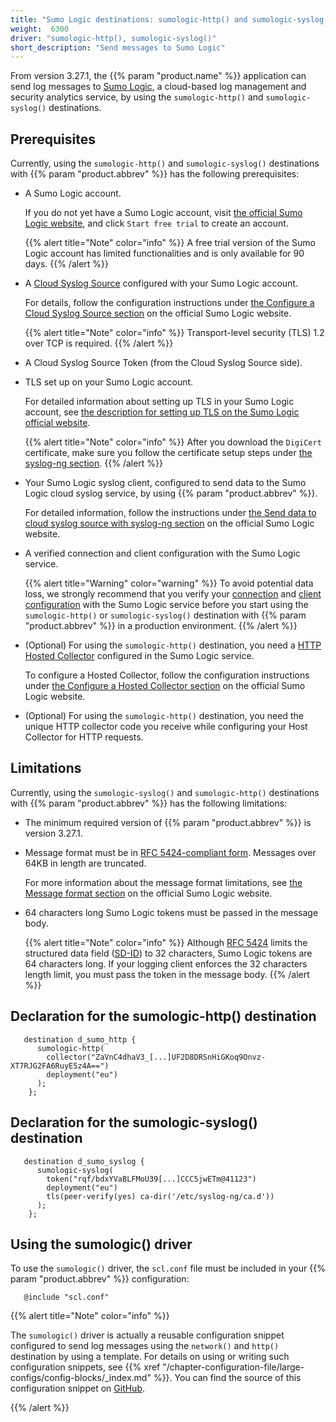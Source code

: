 ```yaml
---
title: "Sumo Logic destinations: sumologic-http() and sumologic-syslog()"
weight:  6300
driver: "sumologic-http(), sumologic-syslog()"
short_description: "Send messages to Sumo Logic"
---
```

<!-- DISCLAIMER: This file is based on the syslog-ng Open Source Edition documentation https://github.com/balabit/syslog-ng-ose-guides/commit/2f4a52ee61d1ea9ad27cb4f3168b95408fddfdf2 and is used under the terms of The syslog-ng Open Source Edition Documentation License. The file has been modified by Axoflow. -->

From version 3.27.1, the {{% param "product.name" %}} application can send log messages to [Sumo Logic](https://www.sumologic.com/), a cloud-based log management and security analytics service, by using the `sumologic-http()` and `sumologic-syslog()` destinations.


## Prerequisites

Currently, using the `sumologic-http()` and `sumologic-syslog()` destinations with {{% param "product.abbrev" %}} has the following prerequisites:

- A Sumo Logic account.
    
    If you do not yet have a Sumo Logic account, visit [the official Sumo Logic website](https://www.sumologic.com/), and click `Start free trial` to create an account.
    
    {{% alert title="Note" color="info" %}}
A free trial version of the Sumo Logic account has limited functionalities and is only available for 90 days.
    {{% /alert %}}

- A [Cloud Syslog Source](https://help.sumologic.com/03Send-Data/Sources/02Sources-for-Hosted-Collectors/Cloud-Syslog-Source) configured with your Sumo Logic account.
    
    For details, follow the configuration instructions under [the Configure a Cloud Syslog Source section](https://help.sumologic.com/03Send-Data/Sources/02Sources-for-Hosted-Collectors/Cloud-Syslog-Source#configure-a-cloud%C2%A0syslog%C2%A0source) on the official Sumo Logic website.
    
    {{% alert title="Note" color="info" %}}
Transport-level security (TLS) 1.2 over TCP is required.
    {{% /alert %}}

- A Cloud Syslog Source Token (from the Cloud Syslog Source side).

- TLS set up on your Sumo Logic account.
    
    For detailed information about setting up TLS in your Sumo Logic account, see [the description for setting up TLS on the Sumo Logic official website](https://help.sumologic.com/03Send-Data/Sources/02Sources-for-Hosted-Collectors/Cloud-Syslog-Source#set%C2%A0up-tls).
    
    {{% alert title="Note" color="info" %}}
After you download the `DigiCert` certificate, make sure you follow the certificate setup steps under [the syslog-ng section](https://help.sumologic.com/03Send-Data/Sources/02Sources-for-Hosted-Collectors/Cloud-Syslog-Source#syslog-ng-1).
    {{% /alert %}}

- Your Sumo Logic syslog client, configured to send data to the Sumo Logic cloud syslog service, by using {{% param "product.abbrev" %}}.
    
    For detailed information, follow the instructions under [the Send data to cloud syslog source with syslog-ng section](https://help.sumologic.com/03Send-Data/Sources/02Sources-for-Hosted-Collectors/Cloud-Syslog-Source#send-data-to%C2%A0cloud-syslog-source-with-syslog-ng) on the official Sumo Logic website.

- A verified connection and client configuration with the Sumo Logic service.
    
    {{% alert title="Warning" color="warning" %}}
To avoid potential data loss, we strongly recommend that you verify your [connection](https://help.sumologic.com/03Send-Data/Sources/02Sources-for-Hosted-Collectors/Cloud-Syslog-Source#verify-connection-with-sumo-service) and [client configuration](https://help.sumologic.com/03Send-Data/Sources/02Sources-for-Hosted-Collectors/Cloud-Syslog-Source#verify-client-configuration) with the Sumo Logic service before you start using the `sumologic-http()` or `sumologic-syslog()` destination with {{% param "product.abbrev" %}} in a production environment.
    {{% /alert %}}

- (Optional) For using the `sumologic-http()` destination, you need a [HTTP Hosted Collector](https://help.sumologic.com/03Send-Data/Sources/02Sources-for-Hosted-Collectors/HTTP-Source) configured in the Sumo Logic service.
    
    To configure a Hosted Collector, follow the configuration instructions under [the Configure a Hosted Collector section](https://help.sumologic.com/03Send-Data/Hosted-Collectors/Configure-a-Hosted-Collector) on the official Sumo Logic website.

- (Optional) For using the `sumologic-http()` destination, you need the unique HTTP collector code you receive while configuring your Host Collector for HTTP requests.



## Limitations

Currently, using the `sumologic-syslog()` and `sumologic-http()` destinations with {{% param "product.abbrev" %}} has the following limitations:

- The minimum required version of {{% param "product.abbrev" %}} is version 3.27.1.

- Message format must be in [RFC 5424-compliant form](https://tools.ietf.org/html/rfc5424#page-8). Messages over 64KB in length are truncated.
    
    For more information about the message format limitations, see [the Message format section](https://help.sumologic.com/03Send-Data/Sources/02Sources-for-Hosted-Collectors/Cloud-Syslog-Source#message-format) on the official Sumo Logic website.

- 64 characters long Sumo Logic tokens must be passed in the message body.
    
    {{% alert title="Note" color="info" %}}
Although [RFC 5424](https://tools.ietf.org/html/rfc5424) limits the structured data field ([SD-ID](https://tools.ietf.org/html/rfc5424#page-15)) to 32 characters, Sumo Logic tokens are 64 characters long. If your logging client enforces the 32 characters length limit, you must pass the token in the message body.
    {{% /alert %}}



## Declaration for the sumologic-http() destination

```shell
   destination d_sumo_http {
      sumologic-http(
        collector("ZaVnC4dhaV3_[...]UF2D8DRSnHiGKoq9Onvz-XT7RJG2FA6RuyE5z4A==")
        deployment("eu")
      );
    };
```


## Declaration for the sumologic-syslog() destination

```shell
   destination d_sumo_syslog {
      sumologic-syslog(
        token("rqf/bdxYVaBLFMoU39[...]CCC5jwETm@41123")
        deployment("eu")
        tls(peer-verify(yes) ca-dir('/etc/syslog-ng/ca.d'))
      );
    };
```



## Using the sumologic() driver

To use the `sumologic()` driver, the `scl.conf` file must be included in your {{% param "product.abbrev" %}} configuration:

```shell
   @include "scl.conf"
```


{{% alert title="Note" color="info" %}}

The `sumologic()` driver is actually a reusable configuration snippet configured to send log messages using the `network()` and `http()` destination by using a template. For details on using or writing such configuration snippets, see {{% xref "/chapter-configuration-file/large-configs/config-blocks/_index.md" %}}. You can find the source of this configuration snippet on [GitHub](https://github.com/axoflow/axosyslog/blob/master/scl/sumologic/sumologic.conf).

{{% /alert %}}

